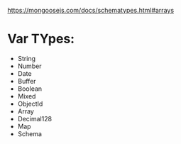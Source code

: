 

https://mongoosejs.com/docs/schematypes.html#arrays

# Var TYpes:
- String
- Number
- Date
- Buffer
- Boolean
- Mixed
- ObjectId
- Array
- Decimal128
- Map
- Schema